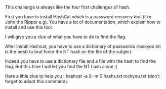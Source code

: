 This challenge is always like the four first challenges of hash.

First you have to install HashCat which is a password recovery tool (like John the Ripper e.g). You have a lot of documentation, which explain how to install and use this tool.

I will give you a clue of what you have to do to find the flag.

After install Hashcat, you have to use a dictionary of passwords (rockyou.txt is the best) to brut force the NT hash on the file of the subject.

Indeed you have to use a dictionary file and a file with the hash to find the flag. But this time I will let you find the NT hash alone ;)

Here a little clue to help you : hashcat -a 0 -m 0 hashs.txt rockyou.txt (don't forget to adapt this command).
